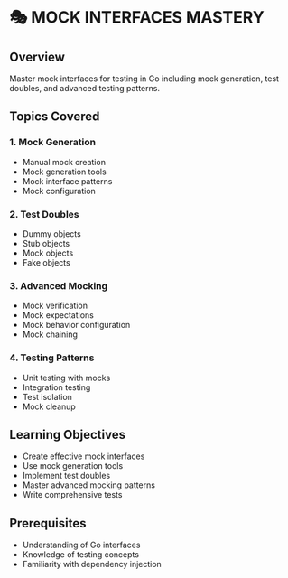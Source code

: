 # 🎭 MOCK INTERFACES MASTERY

## Overview
Master mock interfaces for testing in Go including mock generation, test doubles, and advanced testing patterns.

## Topics Covered

### 1. Mock Generation
- Manual mock creation
- Mock generation tools
- Mock interface patterns
- Mock configuration

### 2. Test Doubles
- Dummy objects
- Stub objects
- Mock objects
- Fake objects

### 3. Advanced Mocking
- Mock verification
- Mock expectations
- Mock behavior configuration
- Mock chaining

### 4. Testing Patterns
- Unit testing with mocks
- Integration testing
- Test isolation
- Mock cleanup

## Learning Objectives
- Create effective mock interfaces
- Use mock generation tools
- Implement test doubles
- Master advanced mocking patterns
- Write comprehensive tests

## Prerequisites
- Understanding of Go interfaces
- Knowledge of testing concepts
- Familiarity with dependency injection
